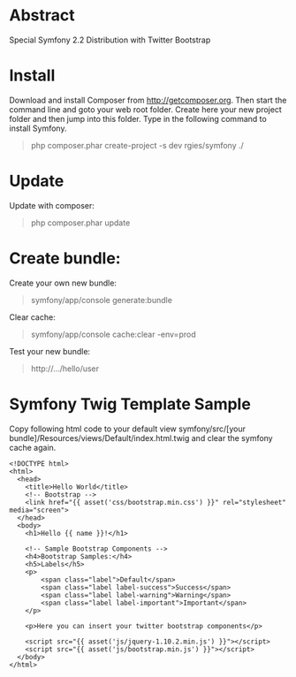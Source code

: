 Abstract
===========

Special Symfony 2.2 Distribution with Twitter Bootstrap

Install
========

Download and install Composer from http://getcomposer.org.
Then start the command line and goto your web root folder. Create here your new project folder and then jump into this folder. Type in the following command to install Symfony.

> php composer.phar create-project -s dev rgies/symfony ./


Update
========

Update with composer:

> php composer.phar update


Create bundle:
==========================

Create your own new bundle:

> symfony/app/console generate:bundle

Clear cache:

> symfony/app/console cache:clear -env=prod

Test your new bundle:

> http://.../hello/user


Symfony Twig Template Sample
=============================

Copy following html code to your default view symfony/src/[your bundle]/Resources/views/Default/index.html.twig and clear the symfony cache again.


    <!DOCTYPE html>
    <html>
      <head>
        <title>Hello World</title>
        <!-- Bootstrap -->
        <link href="{{ asset('css/bootstrap.min.css') }}" rel="stylesheet" media="screen">
      </head>
      <body>
        <h1>Hello {{ name }}!</h1>
        
        <!-- Sample Bootstrap Components -->
        <h4>Bootstrap Samples:</h4>
        <h5>Labels</h5>
        <p>
            <span class="label">Default</span>
            <span class="label label-success">Success</span>
            <span class="label label-warning">Warning</span>
            <span class="label label-important">Important</span>
        </p>

        <p>Here you can insert your twitter bootstrap components</p>
        
        <script src="{{ asset('js/jquery-1.10.2.min.js') }}"></script>
        <script src="{{ asset('js/bootstrap.min.js') }}"></script>
      </body>
    </html>
